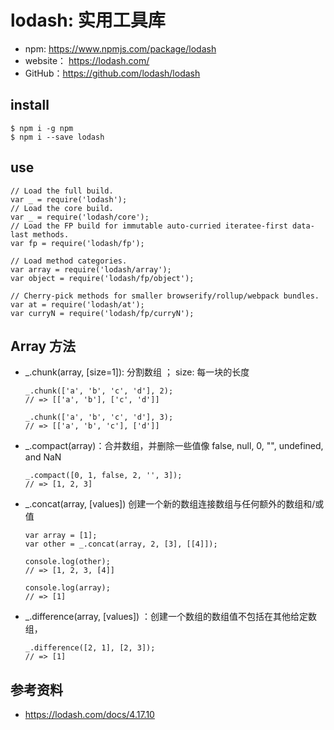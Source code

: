 # lodash: 实用工具库

- npm: https://www.npmjs.com/package/lodash
- website： https://lodash.com/
- GitHub：https://github.com/lodash/lodash

## install

```
$ npm i -g npm
$ npm i --save lodash
```

## use

```
// Load the full build.
var _ = require('lodash');
// Load the core build.
var _ = require('lodash/core');
// Load the FP build for immutable auto-curried iteratee-first data-last methods.
var fp = require('lodash/fp');
 
// Load method categories.
var array = require('lodash/array');
var object = require('lodash/fp/object');
 
// Cherry-pick methods for smaller browserify/rollup/webpack bundles.
var at = require('lodash/at');
var curryN = require('lodash/fp/curryN');
```

## Array 方法
- _.chunk(array, [size=1]): 分割数组 ； size: 每一块的长度
  ```
  _.chunk(['a', 'b', 'c', 'd'], 2);
  // => [['a', 'b'], ['c', 'd']]
 
  _.chunk(['a', 'b', 'c', 'd'], 3);
  // => [['a', 'b', 'c'], ['d']]
  ```
- _.compact(array)：合并数组，并删除一些值像 false, null, 0, "", undefined, and NaN 
  ```
  _.compact([0, 1, false, 2, '', 3]);
  // => [1, 2, 3]
  ```
- _.concat(array, [values]) 创建一个新的数组连接数组与任何额外的数组和/或值
  ```
  var array = [1];
  var other = _.concat(array, 2, [3], [[4]]);
 
  console.log(other);
  // => [1, 2, 3, [4]]
 
  console.log(array);
  // => [1]
  ```
- _.difference(array, [values]) ：创建一个数组的数组值不包括在其他给定数组，
  ```
  _.difference([2, 1], [2, 3]);
  // => [1]
  ```




## 参考资料
- https://lodash.com/docs/4.17.10

